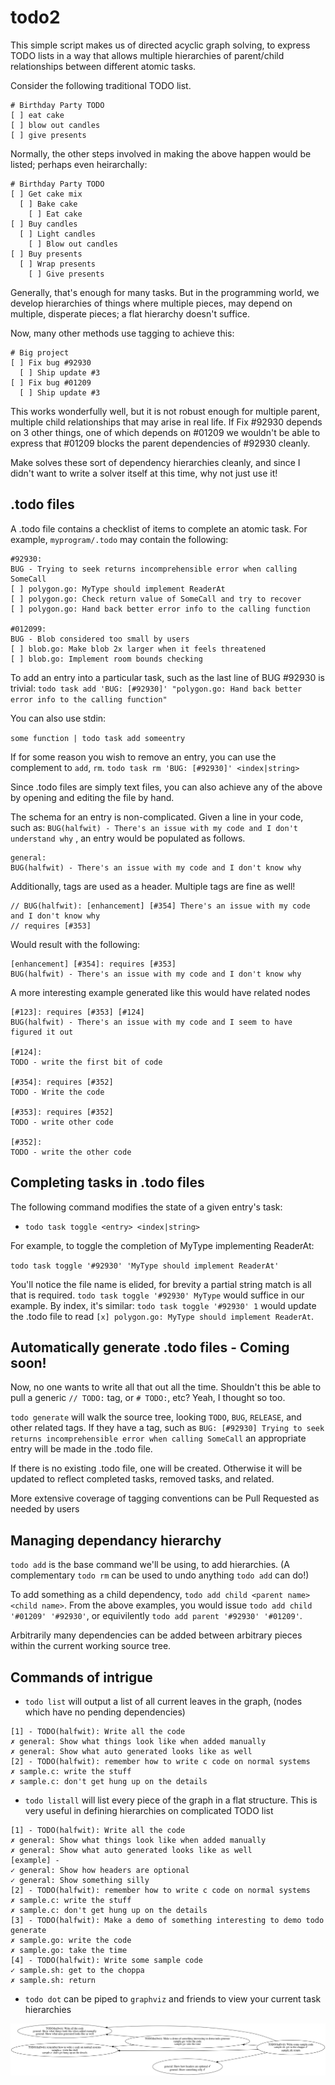 # todo2

This simple script makes us of directed acyclic graph solving, to express TODO lists in a way that allows multiple hierarchies of parent/child relationships between different atomic tasks.

Consider the following traditional TODO list.

```
# Birthday Party TODO
[ ] eat cake
[ ] blow out candles
[ ] give presents
```

Normally, the other steps involved in making the above happen would be listed; perhaps even heirarchally:

```
# Birthday Party TODO
[ ] Get cake mix
  [ ] Bake cake
    [ ] Eat cake
[ ] Buy candles
  [ ] Light candles
    [ ] Blow out candles 
[ ] Buy presents
  [ ] Wrap presents
    [ ] Give presents
```

Generally, that's enough for many tasks. But in the programming world, we develop hierarchies of things where multiple pieces, may depend on multiple, disperate pieces; a flat hierarchy doesn't suffice.

Now, many other methods use tagging to achieve this:

```
# Big project 
[ ] Fix bug #92930
  [ ] Ship update #3
[ ] Fix bug #01209
  [ ] Ship update #3
```

This works wonderfully well, but it is not robust enough for multiple parent, multiple child relationships that may arise in real life. If Fix #92930 depends on 3 other things, one of which depends on #01209 we wouldn't be able to express that #01209 blocks the parent dependencies of #92930 cleanly. 

Make solves these sort of dependency hierarchies cleanly, and since I didn't want to write a solver itself at this time, why not just use it! 

## .todo files

A .todo file contains a checklist of items to complete an atomic task. For example, `myprogram/.todo` may contain the following:

```
#92930:
BUG - Trying to seek returns incomprehensible error when calling SomeCall
[ ] polygon.go: MyType should implement ReaderAt
[ ] polygon.go: Check return value of SomeCall and try to recover
[ ] polygon.go: Hand back better error info to the calling function

#012099:
BUG - Blob considered too small by users
[ ] blob.go: Make blob 2x larger when it feels threatened
[ ] blob.go: Implement room bounds checking
```

To add an entry into a particular task, such as the last line of BUG #92930 is trivial:
`todo task add 'BUG: [#92930]' "polygon.go: Hand back better error info to the calling function"`

You can also use stdin:

`some function | todo task add someentry`

If for some reason you wish to remove an entry, you can use the complement to `add`, `rm`.
`todo task rm 'BUG: [#92930]' <index|string>`

Since .todo files are simply text files, you can also achieve any of the above by opening and editing the file by hand.

The schema for an entry is non-complicated. Given a line in your code, such as: 
`BUG(halfwit) - There's an issue with my code and I don't understand why`
, an entry would be populated as follows.

```
general:
BUG(halfwit) - There's an issue with my code and I don't know why
```

Additionally, tags are used as a header. Multiple tags are fine as well!

```
// BUG(halfwit): [enhancement] [#354] There's an issue with my code and I don't know why
// requires [#353]
```

Would result with the following:

```
[enhancement] [#354]: requires [#353]
BUG(halfwit) - There's an issue with my code and I don't know why
```

A more interesting example generated like this would have related nodes

```
[#123]: requires [#353] [#124]
BUG(halfwit) - There's an issue with my code and I seem to have figured it out

[#124]:
TODO - write the first bit of code

[#354]: requires [#352]
TODO - Write the code

[#353]: requires [#352]
TODO - write other code

[#352]:
TODO - write the other code
```

## Completing tasks in .todo files

The following command modifies the state of a given entry's task:

 - `todo task toggle <entry> <index|string>`

For example, to toggle the completion of MyType implementing ReaderAt:

`todo task toggle '#92930' 'MyType should implement ReaderAt'`

You'll notice the file name is elided, for brevity a partial string match is all that is required. `todo task toggle '#92930' MyType` would suffice in our example.
By index, it's similar: `todo task toggle '#92930' 1` would update the .todo file to read `[x] polygon.go: MyType should implement ReaderAt`.

## Automatically generate .todo files - Coming soon!

Now, no one wants to write all that out all the time. Shouldn't this be able to pull a generic `// TODO:` tag, or `# TODO:`, etc? Yeah, I thought so too.

`todo generate` will walk the source tree, looking `TODO`, `BUG`, `RELEASE`, and other related tags. If they have a tag, such as `BUG: [#92930] Trying to seek returns incomprehensible error when calling SomeCall`   an appropriate entry will be made in the .todo file.

If there is no existing .todo file, one will be created. Otherwise it will be updated to reflect completed tasks, removed tasks, and related.

More extensive coverage of tagging conventions can be Pull Requested as needed by users

## Managing dependancy hierarchy

`todo add` is the base command we'll be using, to add hierarchies. (A complementary `todo rm` can be used to undo anything `todo add` can do!)

To add something as a child dependency, `todo add child <parent name> <child name>`. From the above examples, you would issue `todo add child '#01209' '#92930'`, or equivilently `todo add parent '#92930' '#01209'`. 

Arbitrarily many dependencies can be added between arbitrary pieces within the current working source tree.

## Commands of intrigue
 - `todo list` will output a list of all current leaves in the graph, (nodes which have no pending dependencies)

 ```
[1] - TODO(halfwit): Write all the code
 ✗ general: Show what things look like when added manually
 ✗ general: Show what auto generated looks like as well
[2] - TODO(halfwit): remember how to write c code on normal systems
 ✗ sample.c: write the stuff
 ✗ sample.c: don't get hung up on the details
 ```

 - `todo listall` will list every piece of the graph in a flat structure. This is very useful in defining hierarchies on complicated TODO list

 ```
[1] - TODO(halfwit): Write all the code
 ✗ general: Show what things look like when added manually
 ✗ general: Show what auto generated looks like as well
[example] - 
 ✓ general: Show how headers are optional
 ✓ general: Show something silly
[2] - TODO(halfwit): remember how to write c code on normal systems
 ✗ sample.c: write the stuff
 ✗ sample.c: don't get hung up on the details
[3] - TODO(halfwit): Make a demo of something interesting to demo todo generate
 ✗ sample.go: write the code
 ✗ sample.go: take the time
[4] - TODO(halfwit): Write some sample code
 ✓ sample.sh: get to the choppa
 ✗ sample.sh: return
 ```

 - `todo dot` can be piped to `graphviz` and friends to view your current task hierarchies
 
  ![graph](samples/my.png)
